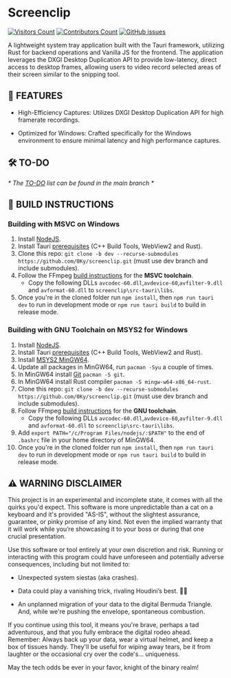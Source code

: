 # Screenclip

[![Visitors Count](https://img.shields.io/endpoint?url=https://hits.dwyl.com/0ky/screenclip.json?color=green&label=visitors)](#)
[![Contributors Count](https://img.shields.io/github/contributors/0ky/screenclip?color=green)](#)
[![GitHub issues](https://img.shields.io/github/issues/0ky/screenclip?color=green)](#)

A lightweight system tray application built with the Tauri framework, utilizing Rust for backend operations and Vanilla JS for the frontend. The application leverages the DXGI Desktop Duplication API to provide low-latency, direct access to desktop frames, allowing users to video record selected areas of their screen similar to the snipping tool.

## 🌟 FEATURES
- High-Efficiency Captures: Utilizes DXGI Desktop Duplication API for high framerate recordings.

- Optimized for Windows: Crafted specifically for the Windows environment to ensure minimal latency and high performance captures.

## 🛠️ TO-DO

*\* The [TO-DO](https://github.com/0Ky/screenclip/blob/dev/TO-DO.md) list can be found in the main branch \**

## 👷 BUILD INSTRUCTIONS
### Building with MSVC on Windows
1. Install [NodeJS](https://nodejs.org/en/download).
2. Install Tauri [prerequisites](https://tauri.app/v1/guides/getting-started/prerequisites) (C++ Build Tools, WebView2 and Rust).
3. Clone this repo: `git clone -b dev --recurse-submodules https://github.com/0Ky/screenclip.git` (must use dev branch and include submodules).
4. Follow the FFmpeg [build instructions](https://github.com/zmwangx/rust-ffmpeg/wiki/Notes-on-building#msvc-toolchain) for the **MSVC toolchain**.
   - Copy the following DLLs `avcodec-60.dll`,`avdevice-60`,`avfilter-9.dll` and `avformat-60.dll` to `screenclip\src-tauri\libs`.
5. Once you're in the cloned folder run `npm install`, then `npm run tauri dev` to run in development mode or `npm run tauri build` to build in release mode.

### Building with GNU Toolchain on MSYS2 for Windows
1. Install [NodeJS](https://nodejs.org/en/download).
2. Install Tauri [prerequisites](https://tauri.app/v1/guides/getting-started/prerequisites) (C++ Build Tools, WebView2 and Rust).
3. Install [MSYS2 MinGW64](https://www.msys2.org/#installation).
4. Update all packages in MinGW64, run `pacman -Syu` a couple of times.
5. In MinGW64 install [Git](https://www.msys2.org/docs/git/) `pacman -S git`.
6. In MinGW64 install Rust compiler `pacman -S mingw-w64-x86_64-rust`.
7. Clone this repo: `git clone -b dev --recurse-submodules https://github.com/0Ky/screenclip.git` (must use dev branch and include submodules).
8. Follow FFmpeg [build instructions](https://github.com/zmwangx/rust-ffmpeg/wiki/Notes-on-building#gnu-toolchain) for the **GNU toolchain**.
   - Copy the following DLLs `avcodec-60.dll`,`avdevice-60`,`avfilter-9.dll` and `avformat-60.dll` to `screenclip\src-tauri\libs`.
9. Add `export PATH="/c/Program Files/nodejs/:$PATH"` to the end of `.bashrc` file in your home directory of MinGW64.
10. Once you're in the cloned folder run `npm install`, then `npm run tauri dev` to run in development mode or `npm run tauri build` to build in release mode.



## ⚠️ WARNING DISCLAIMER

This project is in an experimental and incomplete state, it comes with all the quirks you'd expect. This software is more unpredictable than a cat on a keyboard and it's provided "AS-IS", without the slightest assurance, guarantee, or pinky promise of any kind. Not even the implied warranty that it will work while you’re showcasing it to your boss or during that one crucial presentation.

Use this software or tool entirely at your own discretion and risk. Running or interacting with this program could have unforeseen and potentially adverse consequences, including but not limited to:

* Unexpected system siestas (aka crashes).

* Data could play a vanishing trick, rivaling Houdini’s best. 🎩✨

* An unplanned migration of your data to the digital Bermuda Triangle. And, while we're pushing the envelope, spontaneous combustion.

If you continue using this tool, it means you're brave, perhaps a tad adventurous, and that you fully embrace the digital rodeo ahead. Remember: Always back up your data, wear a virtual helmet, and keep a box of tissues handy. They'll be useful for wiping away tears, be it from laughter or the occasional cry over the code's... uniqueness.

May the tech odds be ever in your favor, knight of the binary realm!
